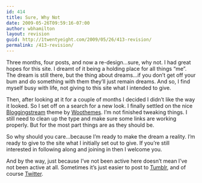 ```yaml
---
id: 414
title: Sure, Why Not
date: 2009-05-26T09:59:16-07:00
author: wbhamilton
layout: revision
guid: http://1twentyeight.com/2009/05/26/413-revision/
permalink: /413-revision/
---
```

Three months, four posts, and now a re-design&#8230;sure, why not. I had great hopes for this site. I dreamt of it being a holding place for all things &#8220;me&#8221;. The dream is still there, but the thing about dreams&#8230;if you don&#8217;t get off your bum and do something with them they&#8217;ll just remain dreams. And so, I find myself busy with life, not giving to this site what I intended to give.

Then, after looking at it for a couple of months I decided I didn&#8217;t like the way it looked. So I set off on a search for a new look. I finally settled on the nice [Bloggingstream](http://www.woothemes.com/2009/04/bloggingstream/) theme by [Woothemes](http://www.woothemes.com/amember/go.php?r=389&i=b5). I&#8217;m not finished tweaking things. I still need to clean up the type and make sure some links are working properly. But for the most part things are as they should be.

So why should you care&#8230;because I&#8217;m ready to make the dream a reality. I&#8217;m ready to give to the site what I initially set out to give. If you&#8217;re still interested in following along and joining in then I welcome you.

And by the way, just because I&#8217;ve not been active here doesn&#8217;t mean I&#8217;ve not been active at all. Sometimes it&#8217;s just easier to post to [Tumblr](http://wbhamilton.tumblr.com/), and of course [Twitter](http://twitter.com/wbhamilton).